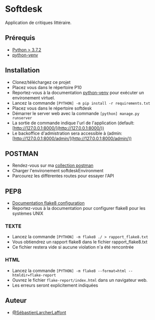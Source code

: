 
# Softdesk

Application de critiques littéraire. 


## Prérequis

 - [Python > 3.7.2](https://www.python.org/downloads/)
 - [python-venv](https://docs.python.org/fr/3/library/venv.html)
  
## Installation

- Clonez/téléchargez ce projet
- Placez vous dans le répertoire P10
- Reportez-vous à la documentation [python-venv](https://docs.python.org/fr/3/library/venv.html)
  pour exécuter un environement virtuel.
- Lancez la commande `[PYTHON] -m pip install -r requirements.txt`
- Placez vous dans le répertoire softdesk
- Démarrer le server web avec la commande `[python] manage.py runserver`
- La sortie de commande indique l'url de l'application (default: [http://127.0.0.1:8000/](http://127.0.0.1:8000/))
- Le backoffice d'admistration sera accessible à (admin: [http://127.0.0.1:8000/admin/](http://127.0.0.1:8000/admin/))
## POSTMAN

- Rendez-vous sur ma [collection postman](https://www.postman.com/technical-administrator-88271381/workspace/softdesk-dap-p10/collection/14215789-42623f57-ae2f-441f-93bb-95a55a0b95b7)
- Charger l'environement softdeskEnvironment
- Parcourez les différentes routes pour essayer l'API
## PEP8

- [Documentation flake8 configuration](https://flake8.pycqa.org/en/latest/user/configuration.html)
- Reportez-vous à la documentation pour configurer flake8 pour les systèmes UNIX
### TEXTE
- Lancez la commande `[PYTHON] -m flake8 ./ > rapport_flake8.txt`
- Vous obtiendrez un rapport flake8 dans le fichier rapport_flake8.txt
- Ce fichier restera vide si aucune violation n'a été rencontrée
### HTML
- Lancez la commande `[PYTHON] -m flake8 --format=html --htmldir=flake-report`
- Ouvrez le fichier `flake-report/index.html` dans un navigateur web.
- Les erreurs seront explicitement indiquées
  
## Auteur

- [@SébastienLarcherLaffont](https://www.github.com/zionhigt)

  